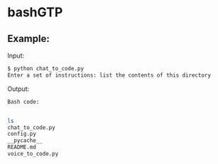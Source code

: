 # bashGTP

## Example:

Input:
```bash
$ python chat_to_code.py
Enter a set of instructions: list the contents of this directory
```

Output:
```bash
Bash code:


ls
chat_to_code.py
config.py
__pycache__
README.md
voice_to_code.py
```